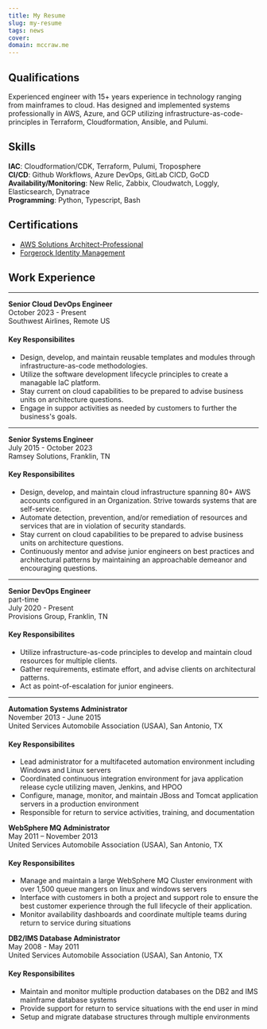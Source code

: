 ```yaml
---
title: My Resume
slug: my-resume
tags: news
cover: 
domain: mccraw.me
---
```



## Qualifications
Experienced engineer with 15+ years experience in technology ranging from mainframes to cloud. Has designed and implemented systems professionally in AWS, Azure, and GCP utilizing infrastructure-as-code-principles in Terraform, Cloudformation, Ansible, and Pulumi. 

## Skills
__IAC__: Cloudformation/CDK, Terraform, Pulumi, Troposphere<br />
__CI/CD__: Github Workflows, Azure DevOps, GitLab CICD, GoCD<br />
__Availability/Monitoring__: New Relic, Zabbix, Cloudwatch, Loggly, Elasticsearch, Dynatrace<br />
__Programming__: Python, Typescript, Bash<br />

## Certifications

- [AWS Solutions Architect-Professional](https://www.credly.com/badges/5e371e96-4d0a-482b-9add-b47213a780dc/public_url)
- [Forgerock Identity Management](https://www.credly.com/badges/9638b742-e81a-40db-9e8f-3467527aca8f/public_url)


## Work Experience
---
**Senior Cloud DevOps Engineer**<br />
October 2023 - Present<br />
Southwest Airlines, Remote US<br />

#### Key Responsibilites
- Design, develop, and maintain reusable templates and modules through infrastructure-as-code methodologies.
- Utilize the software development lifecycle principles to create a managable IaC platform.
- Stay current on cloud capabilities to be prepared to advise business units on architecture questions.
- Engage in suppor activities as needed by customers to further the business's goals.
---
**Senior Systems Engineer**<br />
July 2015 - October 2023<br />
Ramsey Solutions, Franklin, TN <br />

#### Key Responsibilites
- Design, develop, and maintain cloud infrastructure spanning 80+ AWS accounts configured in an Organization. Strive towards systems that are self-service.
- Automate detection, prevention, and/or remediation of resources and services that are in violation of security standards.
- Stay current on cloud capabilities to be prepared to advise business units on architecture questions.
- Continuously mentor and advise junior engineers on best practices and architectural patterns by maintaining an approachable demeanor and encouraging questions.
---

**Senior DevOps Engineer**<br />
part-time<br />
July 2020 - Present<br />
Provisions Group, Franklin, TN<br />

#### Key Responsibilites
- Utilize infrastructure-as-code principles to develop and maintain cloud resources for multiple clients.
- Gather requirements, estimate effort, and advise clients on architectural patterns.
- Act as point-of-escalation for junior engineers.
---

**Automation Systems Administrator**<br />
November 2013 - June 2015<br />
United Services Automobile Association (USAA), San Antonio, TX<br />

#### Key Responsibilites
- Lead administrator for a multifaceted automation environment including Windows and Linux servers
- Coordinated continuous integration environment for java application release cycle utilizing maven, Jenkins, and HPOO
- Configure, manage, monitor, and maintain JBoss and Tomcat application servers in a production environment
- Responsible for return to service activities, training, and documentation 

**WebSphere MQ Administrator**<br />
May 2011 – November 2013<br />
United Services Automobile Association (USAA), San Antonio, TX<br />

#### Key Responsibilites
- Manage and maintain a large WebSphere MQ Cluster environment with over 1,500 queue mangers on linux and windows servers
- Interface with customers in both a project and support role to ensure the best customer experience through the full lifecycle of their application.
- Monitor availability dashboards and coordinate multiple teams during return to service during situations

**DB2/IMS Database Administrator** <br />
May 2008 - May 2011<br />
United Services Automobile Association (USAA), San Antonio, TX<br />

#### Key Responsibilites
- Maintain and monitor multiple production databases on the DB2 and IMS mainframe database systems
- Provide support for return to service situations with the end user in mind
- Setup and migrate database structures through multiple environments
